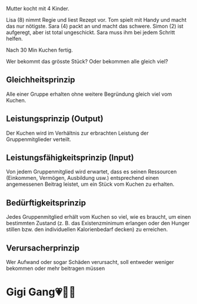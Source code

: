 Mutter kocht mit 4 Kinder.

Lisa (8) nimmt Regie und liest Rezept vor. Tom spielt mit Handy und macht das nur nötigste. Sara (4) packt an und macht das schwere. Simon (2) ist aufgeregt, aber ist total ungeschickt. Sara muss ihm bei jedem Schritt helfen.

Nach 30 Min Kuchen fertig.

Wer bekommt das grösste Stück? Oder bekommen alle gleich viel?

## Gleichheitsprinzip

Alle einer Gruppe erhalten ohne weitere Begründung gleich viel vom Kuchen.

## Leistungsprinzip (Output)

Der Kuchen wird im Verhältnis zur erbrachten Leistung der Gruppenmitglieder verteilt.

## Leistungsfähigkeitsprinzip (Input)

Von jedem Gruppenmitglied wird erwartet, dass es seinen Ressourcen (Einkommen, Vermögen, Ausbildung usw.) entsprechend einen angemessenen Beitrag leistet, um ein Stück vom Kuchen zu erhalten.

## Bedürftigkeitsprinzip

Jedes Gruppenmitglied erhält vom Kuchen so viel, wie es braucht, um einen bestimmten Zustand (z. B. das Existenzminimum erlangen oder den Hunger stillen bzw. den individuellen Kalorienbedarf decken) zu erreichen.

## Verursacherprinzip

Wer Aufwand oder sogar Schäden verursacht, soll entweder weniger bekommen oder mehr beitragen müssen

# Gigi Gang💗💋🌹